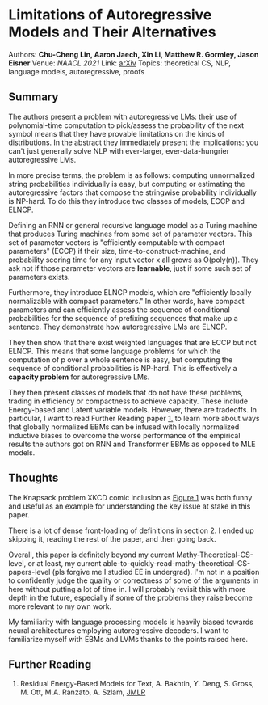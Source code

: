 # Limitations of Autoregressive Models and Their Alternatives
Authors: **Chu-Cheng Lin, Aaron Jaech, Xin Li, Matthew R. Gormley, Jason Eisner**
Venue: *NAACL 2021*
Link: [arXiv](https://arxiv.org/abs/2010.11939v2)
Topics: theoretical CS, NLP, language models, autoregressive, proofs

## Summary

The authors present a problem with autoregressive LMs: their use of polynomial-time computation to pick/assess the probability of the next symbol means that they have provable limitations on the kinds of distributions. In the abstract they immediately present the implications: you can't just generally solve NLP with ever-larger, ever-data-hungrier autoregressive LMs.

In more precise terms, the problem is as follows: computing unnormalized string probabilities individually is easy, but computing or estimating the autoregressive factors that compose the stringwise probability individually is NP-hard. To do this they introduce two classes of models, ECCP and ELNCP.

Defining an RNN or general recursive language model as a Turing machine that produces Turing machines from some set of parameter vectors. This set of parameter vectors is "efficiently computable with compact parameters" (ECCP) if their size, time-to-construct-machine, and probability scoring time for any input vector x all grows as O(poly(n)). They ask not if those parameter vectors are **learnable**, just if some such set of parameters exists. 

Furthermore, they introduce ELNCP models, which are "efficiently locally normalizable with compact parameters." In other words, have compact parameters and can efficiently assess the sequence of conditional probabilities for the sequence of prefixing sequences that make up a sentence. They demonstrate how autoregressive LMs are ELNCP.

They then show that there exist weighted languages that are ECCP but not ELNCP. This means that some language problems for which the computation of p over a whole sentence is easy, but computing the sequence of conditional probabilities is NP-hard. This is effectively a **capacity problem** for autoregressive LMs.

They then present classes of models that do not have these problems, trading in efficiency or compactness to achieve capacity. These include Energy-based and Latent variable models. However, there are tradeoffs. In particular, I want to read Further Reading paper [1.](https://jmlr.org/papers/v22/20-326.html) to learn more about ways that globally normalized EBMs can be infused with locally normalized inductive biases to overcome the worse performance of the empirical results the authors got on RNN and Transformer EBMs as opposed to MLE models.

## Thoughts

The Knapsack problem XKCD comic inclusion as [Figure 1](https://xkcd.com/287/) was both funny and useful as an example for understanding the key issue at stake in this paper.

There is a lot of dense front-loading of definitions in section 2. I ended up skipping it, reading the rest of the paper, and then going back.

Overall, this paper is definitely beyond my current Mathy-Theoretical-CS-level, or at least, my current able-to-quickly-read-mathy-theoretical-CS-papers-level (pls forgive me I studied EE in undergrad). I'm not in a position to confidently judge the quality or correctness of some of the arguments in here without putting a lot of time in. I will probably revisit this with more depth in the future, especially if some of the problems they raise become more relevant to my own work.

My familiarity with language processing models is heavily biased towards neural architectures employing autoregressive decoders. I want to familiarize myself with EBMs and LVMs thanks to the points raised here.

## Further Reading

1. Residual Energy-Based Models for Text, A. Bakhtin, Y. Deng, S. Gross, M. Ott, M.A. Ranzato, A. Szlam, [JMLR](https://jmlr.org/papers/v22/20-326.html)